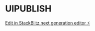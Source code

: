 # UIPUBLISH

[Edit in StackBlitz next generation editor ⚡️](https://stackblitz.com/~/github.com/HoudAmmari/UIPUBLISH)